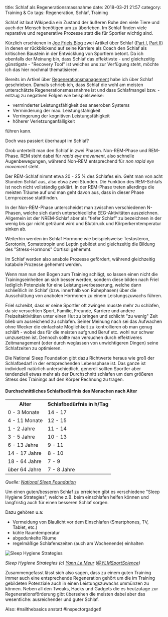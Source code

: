 title: Schlaf als Regenerationsmassnahme
date: 2018-03-21 21:57
category: Training &amp; Co
tags: Regeneration, Schlaf, Training

Schlaf ist laut Wikipedia ein Zustand der äußeren Ruhe den viele Tiere und auch der Mensch benötigen um zu überleben. Im Schlaf finden viele reparative und regenerative Prozesse statt die für Sportler wichtig sind.

Kürzlich erschienen in [Joe Friels Blog](http://www.joefrielsblog.com) zwei Artikel über Schlaf ([Part I](http://www.joefrielsblog.com/2017/12/sleep-part-1.html), [Part II](http://www.joefrielsblog.com/2018/01/sleep-part-2.html)) in denen er rückblickend auf seine Karriere als Coach den Schlaf als kritischen Baustein in der Entwicklung von Sportlern betont. Da ich ebenfalls der Meinung bin, dass Schlaf das effektivste - und gleichzeitig günstigste - "Recovery Tool" ist welches uns zur Verfügung steht, möchte ich das hier nochmal thematisieren.

Bereits im Artikel über [Regenerationsmanagement](http://www.velovivre.de/posts/2016/10/regenerationsmanagement/) habe ich über Schlaf geschrieben. Damals schrieb ich, dass Schlaf die wohl am meisten unterschätzte Regenerationsmassnahme ist und dass Schlafmangel bzw. -entzug zu negativen Folgen wie beispielsweise:

*  verminderter Leistungsfähigkeit des anaeroben Systems
*  Verminderung der max. Leistungsfähigkeit
*  Verringerung der kognitiven Leistungsfähigkeit
*  höherer Verletzunganfälligkeit

führen kann.

Doch was passiert überhaupt im Schlaf?

Grob unterteilt man den Schlaf in zwei Phasen. Non-REM-Phase und REM-Phase. REM steht dabei für *rapid eye movement*, also schnelle Augenbewegungen, während Non-REM entsprechend für *non rapid eye movement* steht.

Der REM-Schlaf nimmt etwa 20 - 25 % des Schlafes ein. Geht man von acht Stunden Schlaf aus, also etwa zwei Stunden. Die Funktion des REM-Schlafs ist noch nicht vollständig geklärt. In der REM-Phase treten allerdings die meisten Träume auf und man geht davon aus, dass in dieser Phase Lernprozesse stattfinden.

In der Non-REM-Phase unterscheidet man zwischen verschiedenen N-Phasen, welche sich durch unterschiedliche EEG-Aktivitäten auszeichnen. Allgemein ist der NREM-Schlaf aber als "tiefer Schlaf" zu bezeichnen in der wenig bis gar nicht geträumt wird und Blutdruck und Körperkerntemperatur sinken ab.

Weiterhin werden im Schlaf Hormone wie beispielsweise Testosteron, Serotonin, Somatotropin und Leptin gebildet und gleichzeitig die Bildung des "Stress-Hormons" Cortisol gehemmt.

Im Schlaf werden also anabole Prozesse gefördert, während gleichzeitig katabole Prozesse gehemmt werden.

Wenn man nun den Bogen zum Training schlägt, so lassen einen nicht die Trainingseinheiten an sich besser werden, sondern diese bilden nach Friel lediglich Potenziale für eine Leistungsverbesserung, welche dann schließlich im Schlaf (bzw. innerhalb von Ruhephasen) über die Ausschüttung von anabolen Hormonen zu einem Leistungszuwachs führen.

Friel schreibt, dass er seine Sportler oft zwingen musste mehr zu schlafen, da sie versuchten Sport, Familie, Freunde, Karriere und andere Freizeitaktivitäten unter einen Hut zu bringen und schlicht "zu wenig" Zeit blieb um ausreichend zu schlafen. Seiner Meinung nach sei das Aufwachen ohne Wecker die einfachste Möglichkeit zu kontrollieren ob man genug schläft - wobei das für die meisten aufgrund Beruf etc. wohl nur schwer umzusetzen ist. Dennoch sollte man versuchen durch effektiveres Zeitmanagement (oder durch weglassen von unwichtigeren Dingen) seine Schlafzeiten zu optimieren.

Die National Sleep Foundation gibt dazu Richtwerte heraus wie groß der Schlafbedarf in der entsprechenden Lebensphase ist. Das ganze ist individuell natürlich unterschiedlich, generell sollten Sportler aber tendenziell etwas mehr als der Durchschnitt schlafen um dem größeren Stress des Trainings auf den Körper Rechnung zu tragen.

#### Durchschnittliches Schlafbedürfnis des Menschen nach Alter

<table>
	<tr>
		<th>Alter</th>
		<th>Schlafbedürfnis in h/Tag</th>
	</tr>
	<tr>
		<td>0 - 3 Monate</td>
		<td>14 - 17</td>
	</tr>
	<tr>
		<td>4 - 11 Monate</td>
		<td>12 - 15</td>
	</tr>
	<tr>
		<td>1 - 2 Jahre</td>
		<td>11 - 14</td>
	</tr>
	<tr>
		<td>3 - 5 Jahre</td>
		<td>10 - 13</td>
	</tr>
	<tr>
		<td>6 - 13 Jahre</td>
		<td>9 - 11</td>
	</tr>
	<tr>
		<td>14 - 17 Jahre</td>
		<td>8 - 10</td>
	</tr>
	<tr>
		<td>18 - 64 Jahre</td>
		<td>7 - 9</td>
	</tr>
	<tr>
		<td>über 64 Jahre</td>
		<td>7 - 8 Jahre</td>
	</tr>
</table>

*Quelle: [National Sleep Foundation](https://sleepfoundation.org/how-sleep-works/how-much-sleep-do-we-really-need)*

Um einen guten/besseren Schlaf zu erreichen gibt es verschiedene "Sleep Hygiene Strategies", welche z.B. beim einschlafen helfen können und langfristig auch für einen besseren Schlaf sorgen.

Dazu gehören u.a:

*  Vermeidung von Blaulicht vor dem Einschlafen (Smartphones, TV, Tablet, etc.)
*  kühle Raumtemperatur
*  abgedunkelte Räume
*  regelmäßige Schlafenszeiten (auch am Wochenende) einhalten

![Sleep Hygiene Strategies]({attach}8eca0-sleep-tips.png)

*Sleep Hygiene Strategies (c) [Yann Le Meur](https://ylmsportscience.com) ([@YLMSportScience](https://twitter.com/YLMSportScience))*

Zusammengefasst lässt sich also sagen, dass zu einem guten Training immer auch eine entsprechende Regeneration gehört um die im Training gebildeten Potenziale auch in einen Leistungszuwachs ummünzen zu können. Neben all den Tweaks, Hacks und Gadgets die es heutzutage zur Regenerationsförderung gibt übersehen die meisten dabei aber das wesentliche: ausreichender und guter Schlaf.

Also: #nailthebasics anstatt #inspectorgadget!
